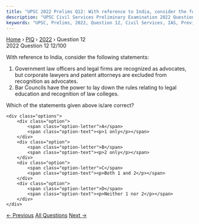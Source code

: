 ```yaml
---
title: "UPSC 2022 Prelims Q12: With reference to India, consider the following statements:..."
description: "UPSC Civil Services Preliminary Examination 2022 Question 12 with options and answer"
keywords: "UPSC, Prelims, 2022, Question 12, Civil Services, IAS, Previous Year Questions"
---
```


<nav class="breadcrumb">
    <a href="../../">Home</a>
    <span>›</span>
    <a href="../">PIQ</a>
    <span>›</span>
    <a href="./">2022</a>
    <span>›</span>
    <span>Question 12</span>
</nav>

<div class="question-header">
    <div class="question-meta">
        <span class="year-badge">2022</span>
        <span class="question-number">Question 12</span>
        <span class="progress">12/100</span>
    </div>
    <div class="progress-bar">
        <div class="progress-fill" style="width: 12.0%"></div>
    </div>
</div>

<div class="question-content">
    <div class="question-text">
        <p>With reference to India, consider the following statements:</p>
<ol>
<li>Government law officers and legal firms are recognized as advocates, but corporate lawyers and patent attorneys are excluded from recognition as advocates.</li>
<li>Bar Councils have the power to lay down the rules relating to legal education and recognition of law colleges.</li>
</ol>
<p>Which of the statements given above is/are correct?</p>
    </div>
    
    <div class="options">
        <div class="option">
            <span class="option-letter">A</span>
            <span class="option-text"><p>1 only</p></span>
        </div>
        <div class="option">
            <span class="option-letter">B</span>
            <span class="option-text"><p>2 only</p></span>
        </div>
        <div class="option">
            <span class="option-letter">C</span>
            <span class="option-text"><p>Both 1 and 2</p></span>
        </div>
        <div class="option">
            <span class="option-letter">D</span>
            <span class="option-text"><p>Neither 1 nor 2</p></span>
        </div>
    </div>
</div>

<div class="question-nav">
    <a href="../q011-consider-the-following-statements-1-pursuant-to-th/" class="nav-btn prev">← Previous</a>
    <a href="../" class="nav-btn center">All Questions</a>
    <a href="../q013-consider-the-following-statements-1-a-bill-amendin/" class="nav-btn next">Next →</a>
</div>

